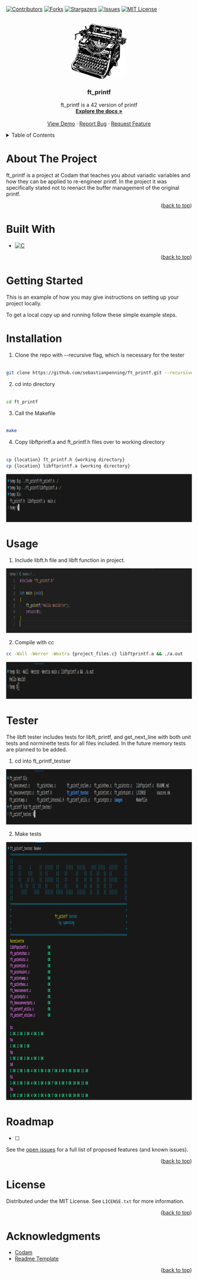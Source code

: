<!-- Improved compatibility of back to top link: See: https://github.com/othneildrew/Best-README-Template/pull/73 -->

<a  name="readme-top"></a>

<!--

*** Thanks for checking out the Best-README-Template. If you have a suggestion

*** that would make this better, please fork the repo and create a pull request

*** or simply open an issue with the tag "enhancement".

*** Don't forget to give the project a star!

*** Thanks again! Now go create something AMAZING! :D

-->

<!-- PROJECT SHIELDS -->

<!--

*** I'm using markdown "reference style" links for readability.

*** Reference links are enclosed in brackets [ ] instead of parentheses ( ).

*** See the bottom of this document for the declaration of the reference variables

*** for contributors-url, forks-url, etc. This is an optional, concise syntax you may use.

*** https://www.markdownguide.org/basic-syntax/#reference-style-links

-->

[![Contributors][contributors-shield]][contributors-url]
[![Forks][forks-shield]][forks-url]
[![Stargazers][stars-shield]][stars-url]
[![Issues][issues-shield]][issues-url]
[![MIT License][license-shield]][license-url]


<!-- PROJECT LOGO -->

<br />
<div align="center">
  <a href="https://github.com/sebastianpenning/ft_printf">
    <img src="resources/images/logo.png" alt="Logo" width="150" height="150">
  </a>

  <h3 align="center">ft_printf</h3>

  <p align="center">
    ft_printf is a 42 version of printf
    <br />
    <a href="https://github.com/sebastianpenning/ft_printf"><strong>Explore the docs »</strong></a>
    <br />
    <br />
    <a href="https://github.com/sebastianpenning/ft_printf">View Demo</a>
    ·
    <a href="https://github.com/sebastianpenning/ft_printf/issues">Report Bug</a>
    ·
    <a href="https://github.com/sebastianpenning/ft_printf/issues">Request Feature</a>
  </p>
</div>



<!-- TABLE OF CONTENTS -->

<details>
<summary>Table of Contents</summary>
<ol>
<li>
<a  href="#about-the-project">About The Project</a>
<ul>
<li><a  href="#built-with">Built With</a></li>
</ul>
</li>
<li>
<a  href="#getting-started">Getting Started</a>
<ul>
<li><a  href="#installation">Installation</a></li>
</ul>
</li>
<li><a  href="#usage">Usage</a></li>
<li><a  href="#roadmap">Roadmap</a></li>
<li><a  href="#license">License</a></li>
<li><a  href="#acknowledgments">Acknowledgments</a></li>
</ol>
</details>


<!-- ABOUT THE PROJECT -->

# About The Project

  
ft_printf is a project at Codam that teaches you about variadic variables and how they can be applied to re-engineer printf. In the project it was specifically stated not to reenact the buffer management of the original printf.


<p  align="right">(<a  href="#readme-top">back to top</a>)</p>


# Built With

* [![C][C]][C-url]

<p  align="right">(<a  href="#readme-top">back to top</a>)</p>

<!-- GETTING STARTED -->

# Getting Started

  

This is an example of how you may give instructions on setting up your project locally.

To get a local copy up and running follow these simple example steps.


# Installation
1. Clone the repo with --recursive flag, which is necessary for the tester


```sh

git clone https://github.com/sebastianpenning/ft_printf.git --recursive

```
2. cd into directory

```sh

cd ft_printf

```


3. Call the Makefile 

```sh

make

```

4. Copy libftprintf.a and ft_printf.h files over to working directory

```sh

cp {location} ft_printf.h {working directory}
cp {location} libftprintf.a {working directory}

```

<a href="https://github.com/sebastianpenning/ft_printf">
  <img src="resources/images/cpy_files.png" alt="cpy_files" width="1100" height="130">
</a>

<!-- USAGE EXAMPLES -->

# Usage

1. Include libft.h file and libft function in project.

<a href="https://github.com/sebastianpenning/ft_printf">
  <img src="resources/images/include_files.png" alt="include_files" width="800" height="175">
</a>


2. Compile with cc

```sh
cc -Wall -Werror -Wextra {project_files.c} libftprintf.a && ./a.out
```

<a href="https://github.com/sebastianpenning/ft_printf">
  <img src="resources/images/compile_printf.png" alt="compile_printf" width="1100" height="100">
</a>



# Tester


The libft tester includes tests for libft, printf, and get_next_line with both unit tests and norminette
tests for all files included. In the future memory tests are planned to be added.

1. cd into ft_printf_testser

<a href="https://github.com/sebastianpenning/libft">
  <img src="resources/images/tester_1.png" alt="tester_1" width="900" height="150">
</a>

2. Make tests

<a href="https://github.com/sebastianpenning/libft">
  <img src="resources/images/tester_2.png" alt="tester_2" width="900" height="700">
</a>


# Roadmap

- [ ]

See the [open issues](https://github.com/sebastianpenning/ft_printf/issues) for a full list of proposed features (and known issues).

<p  align="right">(<a  href="#readme-top">back to top</a>)</p>

<!-- LICENSE -->

# License

Distributed under the MIT License. See `LICENSE.txt` for more information.

 
<p  align="right">(<a  href="#readme-top">back to top</a>)</p>

<!-- ACKNOWLEDGMENTS -->

# Acknowledgments

* [Codam](https://www.codam.nl/about-codam) 
* [Readme Template](https://github.com/othneildrew/Best-README-Template/tree/master)

<p  align="right">(<a  href="#readme-top">back to top</a>)</p>


<!-- MARKDOWN LINKS & resources/IMAGES -->

<!-- https://www.markdownguide.org/basic-syntax/#reference-style-links -->

[contributors-shield]: https://img.shields.io/github/contributors/sebastianpenning/ft_printf.svg?style=for-the-badge

[contributors-url]: https://github.com/sebastianpenning/ft_printf/graphs/contributors

[forks-shield]: https://img.shields.io/github/forks/sebastianpenning/ft_printf.svg?style=for-the-badge

[forks-url]: https://github.com/sebastianpenning/ft_printf/network/members

[stars-shield]: https://img.shields.io/github/stars/sebastianpenning/ft_printf.svg?style=for-the-badge

[stars-url]: https://github.com/sebastianpenning/ft_printf/stargazers

[issues-shield]: https://img.shields.io/github/issues/sebastianpenning/ft_printf.svg?style=for-the-badge

[issues-url]: https://github.com/sebastianpenning/ft_printf/issues

[license-shield]: https://img.shields.io/github/license/sebastianpenning/ft_printf.svg?style=for-the-badge

[license-url]: https://github.com/sebastianpenning/ft_printf/blob/main/LICENSE

[C]:https://img.shields.io/badge/-c-black?logo=c&style=social

[C-url]: https://www.learn-c.org/
  

